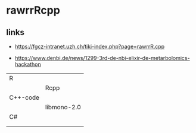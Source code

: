 # rawrrRcpp

## links

* https://fgcz-intranet.uzh.ch/tiki-index.php?page=rawrrR.cpp

* https://www.denbi.de/news/1299-3rd-de-nbi-elixir-de-metarbolomics-hackathon


|               |                   |
| :------------ | :---------------- |
| R             |                  |
|            |    Rcpp              |
|  C++-code       |                 |
|            |    libmono-2.0  |
|  C#        |                 |
|            |                 |
|            |                 |

